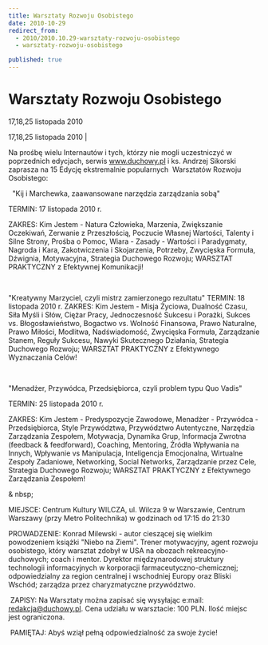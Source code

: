 ```yaml
---
title: Warsztaty Rozwoju Osobistego
date: 2010-10-29
redirect_from: 
  - 2010/2010.10.29-warsztaty-rozwoju-osobistego
  - warsztaty-rozwoju-osobistego

published: true
---
```




# Warsztaty Rozwoju Osobistego

<time>17,18,25 listopada 2010</time>

17,18,25 listopada 2010 | 

Na prośbę wielu Internautów i tych, którzy nie mogli uczestniczyć w poprzednich edycjach, serwis www.duchowy.pl i ks. Andrzej Sikorski zaprasza na 15 Edycję ekstremalnie popularnych&nbsp; Warsztatów Rozwoju Osobistego:

&nbsp;
"Kij i Marchewka, zaawansowane narzędzia zarządzania sobą"

TERMIN: 17 listopada 2010 r.

ZAKRES: Kim Jestem - Natura 
Człowieka, Marzenia, Zwiększanie Oczekiwań, Zerwanie z Przeszłością, Poczucie Własnej Wartości, Talenty i Silne Strony, Prośba o Pomoc, Wiara - Zasady - Wartości i Paradygmaty, Nagroda i Kara, Zakotwiczenia i Skojarzenia, Potrzeby, Zwycięska Formuła, Dźwignia, Motywacyjna, Strategia Duchowego Rozwoju;
WARSZTAT PRAKTYCZNY z Efektywnej Komunikacji!

&nbsp;

"Kreatywny Marzyciel, czyli mistrz zamierzonego rezultatu"
TERMIN: 18 listopada 2010 r.
ZAKRES: Kim Jestem - Misja Życiowa, Dualność Czasu, Siła Myśli i Słów, Ciężar Pracy, Jednoczesność Sukcesu i Porażki, Sukces vs. Błogosławieństwo, Bogactwo vs. Wolność Finansowa, Prawo Naturalne, Prawo Miłości, Modlitwa, Nadświadomość, Zwycięska Formuła, Zarządzanie Stanem, Reguły Sukcesu, Nawyki Skutecznego 
Działania, Strategia Duchowego Rozwoju;
WARSZTAT PRAKTYCZNY z Efektywnego Wyznaczania Celów!

&nbsp;

"Menadżer, Przywódca, Przedsiębiorca, czyli problem typu Quo Vadis"

TERMIN: 25 listopada 2010 r.

ZAKRES: Kim Jestem - Predyspozycje Zawodowe, Menadżer - Przywódca - Przedsiębiorca, Style Przywództwa, Przywództwo Autentyczne, Narzędzia Zarządzania Zespołem, Motywacja, Dynamika Grup, Informacja Zwrotna (feedback & feedforward), Coaching, Mentoring, Źródła Wpływania na Innych, Wpływanie vs Manipulacja, Inteligencja Emocjonalna, Wirtualne Zespoły Zadaniowe, Networking, Social Networks, Zarządzanie przez Cele, Strategia Duchowego Rozwoju;
WARSZTAT PRAKTYCZNY z Efektywnego Zarządzania Zespołem!

&
nbsp;

MIEJSCE: Centrum Kultury WILCZA, ul. Wilcza 9 w Warszawie, Centrum Warszawy (przy Metro Politechnika) w godzinach od 17:15 do 21:30

PROWADZENIE: Konrad Milewski - autor cieszącej się wielkim powodzeniem książki "Niebo na Ziemi". Trener motywacyjny, agent rozwoju osobistego, który warsztat zdobył w USA na obozach rekreacyjno-duchowych; coach i mentor. Dyrektor międzynarodowej struktury technologii informacyjnych w korporacji farmaceutyczno-chemicznej; odpowiedzialny za region centralnej i wschodniej Europy oraz Bliski Wschód; zarządza przez charyzmatyczne przywództwo.

&nbsp;ZAPISY: Na Warsztaty można zapisać się wysyłając e:mail: redakcja@duchowy.pl. Cena udziału w warsztacie: 100 PLN. 
Ilość miejsc jest ograniczona.

&nbsp;PAMIĘTAJ: Abyś wziął pełną odpowiedzialność za swoje życie!


<!--CONTENT FROM OLD SERVER (jos before 2013): 17,18,25 listopada 2010 | 

Na prośbę wielu Internautów i tych, którzy nie mogli uczestniczyć w poprzednich edycjach, serwis www.duchowy.pl i ks. Andrzej Sikorski zaprasza na 15 Edycję ekstremalnie popularnych&nbsp; Warsztatów Rozwoju Osobistego:

&nbsp;
"Kij i Marchewka, zaawansowane narzędzia zarządzania sobą"

TERMIN: 17 listopada 2010 r.

ZAKRES: Kim Jestem - Natura Człowieka, Marzenia, Zwiększanie Oczekiwań, Zerwanie z Przeszłością, Poczucie Własnej Wartości, Talenty i Silne Strony, Prośba o Pomoc, Wiara - Zasady - Wartości i Paradygmaty, Nagroda i Kara, Zakotwiczenia i Skojarzenia, Potrzeby, Zwycięska Formuła, Dźwignia, Motywacyjna, Strategia Duchowego Rozwoju;
WARSZTAT PRAKTYCZNY z Efektywnej Komunikacji!

&nbsp;

"Kreatywny Marzyciel, czyli mistrz zamierzonego rezultatu"
TERMIN: 18 listopada 2010 r.
ZAKRES: Kim Jestem - Misja Życiowa, Dualność Czasu, Siła Myśli i Słów, Ciężar Pracy, Jednoczesność Sukcesu i Porażki, Sukces vs. Błogosławieństwo, Bogactwo vs. Wolność Finansowa, Prawo Naturalne, Prawo Miłości, Modlitwa, Nadświadomość, Zwycięska Formuła, Zarządzanie Stanem, Reguły Sukcesu, Nawyki Skutecznego Działania, Strategia Duchowego Rozwoju;
WARSZTAT PRAKTYCZNY z Efektywnego Wyznaczania Celów!

&nbsp;

"Menadżer, Przywódca, Przedsiębiorca, czyli problem typu Quo Vadis"

TERMIN: 25 listopada 2010 r.

ZAKRES: Kim Jestem - Predyspozycje Zawodowe, Menadżer - Przywódca - Przedsiębiorca, Style Przywództwa, Przywództwo Autentyczne, Narzędzia Zarządzania Zespołem, Motywacja, Dynamika Grup, Informacja Zwrotna (feedback & feedforward), Coaching, Mentoring, Źródła Wpływania na Innych, Wpływanie vs Manipulacja, Inteligencja Emocjonalna, Wirtualne Zespoły Zadaniowe, Networking, Social Networks, Zarządzanie przez Cele, Strategia Duchowego Rozwoju;
WARSZTAT PRAKTYCZNY z Efektywnego Zarządzania Zespołem!

&nbsp;

MIEJSCE: Centrum Kultury WILCZA, ul. Wilcza 9 w Warszawie, Centrum Warszawy (przy Metro Politechnika) w godzinach od 17:15 do 21:30

PROWADZENIE: Konrad Milewski - autor cieszącej się wielkim powodzeniem książki "Niebo na Ziemi". Trener motywacyjny, agent rozwoju osobistego, który warsztat zdobył w USA na obozach rekreacyjno-duchowych; coach i mentor. Dyrektor międzynarodowej struktury technologii informacyjnych w korporacji farmaceutyczno-chemicznej; odpowiedzialny za region centralnej i wschodniej Europy oraz Bliski Wschód; zarządza przez charyzmatyczne przywództwo.

&nbsp;ZAPISY: Na Warsztaty można zapisać się wysyłając e:mail: redakcja@duchowy.pl. Cena udziału w warsztacie: 100 PLN. Ilość miejsc jest ograniczona.

&nbsp;PAMIĘTAJ: Abyś wziął pełną odpowiedzialność za swoje życie!
                           
-->

<!--{{json:{"created_date":"2010-10-29 10:47:47","publish_down":"0000-00-00 00:00:00","id":"981"}}}-->